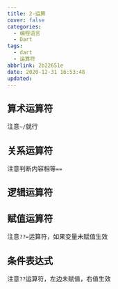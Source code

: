 ```yaml
---
title: 2-运算
cover: false
categories:
  - 编程语言
  - Dart
tags:
  - dart
  - 运算符
abbrlink: 2b22651e
date: 2020-12-31 16:53:48
updated:
---
```


## 算术运算符
注意`~/`就行
## 关系运算符
注意判断内容相等`==`
## 逻辑运算符
## 赋值运算符
注意`??=`运算符，如果变量未赋值生效
## 条件表达式
注意`??`运算符，左边未赋值，右值生效

